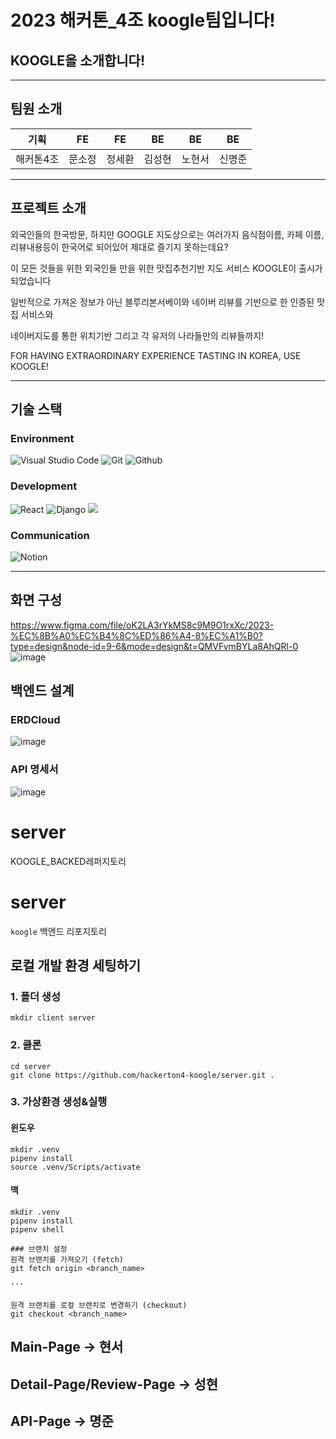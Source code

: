 # 2023 해커톤_4조 koogle팀입니다!
## KOOGLE을 소개합니다!

---
## 팀원 소개
| 기획 | FE | FE | BE | BE | BE | 
| --- | --- | --- | --- | --- | --- | 
| 해커톤4조 | 문소정 | 정세환 | 김성현 | 노현서 | 신명준 | 

---
## 프로젝트 소개
외국인들의 한국방문, 하지만 GOOGLE 지도상으로는 여러가지 음식점이름, 카페 이름, 리뷰내용등이 한국어로 되어있어 제대로 즐기지 못하는데요?

이 모든 것들을 위한 외국인들 만을 위한 맛집추천기반 지도 서비스 KOOGLE이 출시가 되었습니다

일반적으로 가져온 정보가 아닌 블루리본서베이와 네이버 리뷰를 기반으로 한 인증된 맛집 서비스와

네이버지도를 통한 위치기반 그리고 각 유저의 나라들만의 리뷰들까지!

FOR HAVING EXTRAORDINARY EXPERIENCE TASTING IN KOREA, USE KOOGLE!

---
## 기술 스택
### Environment
![Visual Studio Code](https://img.shields.io/badge/Visual%20Studio%20Code-007ACC?style=for-the-badge&logo=Visual%20Studio%20Code&logoColor=white)
![Git](https://img.shields.io/badge/Git-F05032?style=for-the-badge&logo=Git&logoColor=white)
![Github](https://img.shields.io/badge/GitHub-181717?style=for-the-badge&logo=GitHub&logoColor=white)                 

### Development
![React](https://img.shields.io/badge/React-20232A?style=for-the-badge&logo=react&logoColor=61DAFB)
![Django](https://img.shields.io/badge/Django-092E20?style=for-the-badge&logo=Django&logoColor=white)
<img src="https://img.shields.io/badge/python-3776AB?style=for-the-badge&logo=python&logoColor=white">

### Communication
![Notion](https://img.shields.io/badge/Notion-000000?style=for-the-badge&logo=Notion&logoColor=white)

---
## 화면 구성
[https://www.figma.com/file/oK2LA3rYkMS8c9M9O1rxXc/2023-%EC%8B%A0%EC%B4%8C%ED%86%A4-8%EC%A1%B0?type=design&node-id=9-6&mode=design&t=QMVFvmBYLa8AhQRl-0
](https://www.figma.com/file/YGjX6rAXTHaDG7bbOu4Urc/%EB%A9%94%EC%9D%B8%ED%99%94%EB%A9%B4?type=design&node-id=0-1&mode=design&t=5r3sScasXbY7tGyi-0)![image](https://github.com/sunghyun1356/koogle-server/assets/48240083/0c167bc6-cf1e-4901-8ed3-8535476b8ce3)

## 백엔드 설계
### ERDCloud
![image](https://github.com/sunghyun1356/koogle-server/assets/48240083/17cca056-8584-49cb-bef0-d003dc02fa8c)



### API 명세서
![image](https://github.com/sunghyun1356/koogle-server/assets/48240083/b0f5a785-beb8-4171-81f7-e489d400e179)







# server
KOOGLE_BACKED레퍼지토리

# server

`koogle` 백엔드 리포지토리

## 로컬 개발 환경 세팅하기

### 1. 폴더 생성

```
mkdir client server
```

### 2. 클론

```
cd server
git clone https://github.com/hackerton4-koogle/server.git .
```


### 3. 가상환경 생성&실행

#### 윈도우

```
mkdir .venv
pipenv install
source .venv/Scripts/activate
```

#### 맥

```
mkdir .venv
pipenv install
pipenv shell
```

```
### 브랜치 설정
원격 브랜치를 가져오기 (fetch)
git fetch origin <branch_name>

'''

원격 브랜치를 로컬 브랜치로 변경하기 (checkout)
git checkout <branch_name>
```
## Main-Page -> 현서
## Detail-Page/Review-Page -> 성현
## API-Page -> 명준
